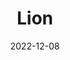 ---
title: Lion
subtitle: 
layout: default
modal-id: 1
date: 2022-12-08
# img: lion.gif
img: video
vid: IMG_4774.MP4
thumbnail: lion-thumbnail.png
alt: image-alt
price: Between NAf 55 and NAf 500 depending on size and design
# project-date: April 2014
# client: Start Bootstrap
# category: Web Development
size: Large
description: Lorem ipsum dolor sit amet, usu cu alterum nominavi lobortis. At duo novum diceret. Tantas apeirian vix et, usu sanctus postulant inciderint ut, populo diceret necessitatibus in vim. Cu eum dicam feugiat noluisse.

---